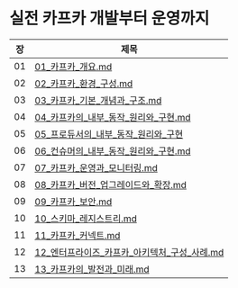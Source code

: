 # 실전 카프카 개발부터 운영까지

| 장  | 제목                                                                                                                                                                                                      |
|----|---------------------------------------------------------------------------------------------------------------------------------------------------------------------------------------------------------|
| 01 | [01_카프카_개요.md](docs/01_%EC%B9%B4%ED%94%84%EC%B9%B4_%EA%B0%9C%EC%9A%94.md)                                                                                                                               |
| 02 | [02_카프카_환경_구성.md](docs/02_%EC%B9%B4%ED%94%84%EC%B9%B4_%ED%99%98%EA%B2%BD_%EA%B5%AC%EC%84%B1.md)                                                                                                         |
| 03 | [03_카프카_기본_개념과_구조.md](docs/03_%EC%B9%B4%ED%94%84%EC%B9%B4_%EA%B8%B0%EB%B3%B8_%EA%B0%9C%EB%85%90%EA%B3%BC_%EA%B5%AC%EC%A1%B0.md)                                                                         |
| 04 | [04_카프카의_내부_동작_원리와_구현.md](docs/04_%EC%B9%B4%ED%94%84%EC%B9%B4%EC%9D%98_%EB%82%B4%EB%B6%80_%EB%8F%99%EC%9E%91_%EC%9B%90%EB%A6%AC%EC%99%80_%EA%B5%AC%ED%98%84.md)                                         |
| 05 | [05_프로듀서의_내부_동작_원리와_구현](docs/05_%ED%94%84%EB%A1%9C%EB%93%80%EC%84%9C%EC%9D%98_%EB%82%B4%EB%B6%80_%EB%8F%99%EC%9E%91_%EC%9B%90%EB%A6%AC%EC%99%80_%EA%B5%AC%ED%98%84.md)                                  |
| 06 | [06_컨슈머의_내부_동작_원리와_구현.md](docs/06_%EC%BB%A8%EC%8A%88%EB%A8%B8%EC%9D%98_%EB%82%B4%EB%B6%80_%EB%8F%99%EC%9E%91_%EC%9B%90%EB%A6%AC%EC%99%80_%EA%B5%AC%ED%98%84.md)                                         |
| 07 | [07_카프카_운영과_모니터링.md](docs/07_%EC%B9%B4%ED%94%84%EC%B9%B4_%EC%9A%B4%EC%98%81%EA%B3%BC_%EB%AA%A8%EB%8B%88%ED%84%B0%EB%A7%81.md)                                                                           |
| 08 | [08_카프카_버전_업그레이드와_확장.md](docs/08_%EC%B9%B4%ED%94%84%EC%B9%B4_%EB%B2%84%EC%A0%84_%EC%97%85%EA%B7%B8%EB%A0%88%EC%9D%B4%EB%93%9C%EC%99%80_%ED%99%95%EC%9E%A5.md)                                           |
| 09 | [09_카프카_보안.md](docs/09_%EC%B9%B4%ED%94%84%EC%B9%B4_%EB%B3%B4%EC%95%88.md)                                                                                                                               |
| 10 | [10_스키마_레지스트리.md](docs/10_%EC%8A%A4%ED%82%A4%EB%A7%88_%EB%A0%88%EC%A7%80%EC%8A%A4%ED%8A%B8%EB%A6%AC.md)                                                                                                 |
| 11 | [11_카프카_커넥트.md](docs/11_%EC%B9%B4%ED%94%84%EC%B9%B4_%EC%BB%A4%EB%84%A5%ED%8A%B8.md)                                                                                                                     |
| 12 | [12_엔터프라이즈_카프카_아키텍처_구성_사례.md](docs/12_%EC%97%94%ED%84%B0%ED%94%84%EB%9D%BC%EC%9D%B4%EC%A6%88_%EC%B9%B4%ED%94%84%EC%B9%B4_%EC%95%84%ED%82%A4%ED%85%8D%EC%B2%98_%EA%B5%AC%EC%84%B1_%EC%82%AC%EB%A1%80.md) |
| 13 | [13_카프카의_발전과_미래.md](docs/13_%EC%B9%B4%ED%94%84%EC%B9%B4%EC%9D%98_%EB%B0%9C%EC%A0%84%EA%B3%BC_%EB%AF%B8%EB%9E%98.md)                                                                                     |

